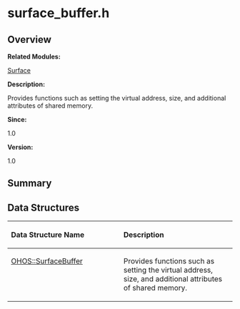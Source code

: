 # surface\_buffer.h<a name="EN-US_TOPIC_0000001054479543"></a>

## **Overview**<a name="section760192689093527"></a>

**Related Modules:**

[Surface](surface.md)

**Description:**

Provides functions such as setting the virtual address, size, and additional attributes of shared memory. 

**Since:**

1.0

**Version:**

1.0

## **Summary**<a name="section470646732093527"></a>

## Data Structures<a name="nested-classes"></a>

<a name="table1550115436093527"></a>
<table><thead align="left"><tr id="row406348466093527"><th class="cellrowborder" valign="top" width="50%" id="mcps1.1.3.1.1"><p id="p1110748624093527"><a name="p1110748624093527"></a><a name="p1110748624093527"></a>Data Structure Name</p>
</th>
<th class="cellrowborder" valign="top" width="50%" id="mcps1.1.3.1.2"><p id="p192108712093527"><a name="p192108712093527"></a><a name="p192108712093527"></a>Description</p>
</th>
</tr>
</thead>
<tbody><tr id="row31486018093527"><td class="cellrowborder" valign="top" width="50%" headers="mcps1.1.3.1.1 "><p id="p233145627093527"><a name="p233145627093527"></a><a name="p233145627093527"></a><a href="ohos-surfacebuffer.md">OHOS::SurfaceBuffer</a></p>
</td>
<td class="cellrowborder" valign="top" width="50%" headers="mcps1.1.3.1.2 "><p id="p866727146093527"><a name="p866727146093527"></a><a name="p866727146093527"></a>Provides functions such as setting the virtual address, size, and additional attributes of shared memory. </p>
</td>
</tr>
</tbody>
</table>

